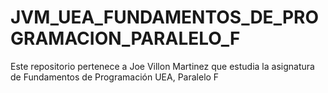 # JVM_UEA_FUNDAMENTOS_DE_PROGRAMACION_PARALELO_F
Este repositorio pertenece a Joe Villon Martinez que estudia la asignatura de Fundamentos de Programación UEA, Paralelo F
